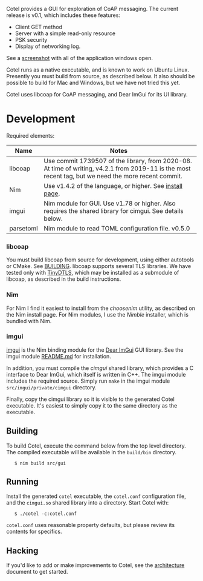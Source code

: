 Cotel provides a GUI for exploration of CoAP messaging. The current release is v0.1, which includes these features:

* Client GET method
* Server with a simple read-only resource
* PSK security
* Display of networking log.

See a [screenshot](./doc/screenshot.png) with all of the application windows open.

Cotel runs as a native executable, and is known to work on Ubuntu Linux. Presently you must build from source, as described below. It also should be possible to build for Mac and Windows, but we have not tried this yet.

Cotel uses libcoap for CoAP messaging, and Dear ImGui for its UI library.

# Development

Required elements:

|Name   |Notes
|-----------|---------|
|libcoap| Use commit 1739507 of the library, from 2020-08. At time of writing, v4.2.1 from 2019-11 is the most recent tag, but we need the more recent commit.|
|Nim    | Use v1.4.2 of the language, or higher. See [install page](https://nim-lang.org/install.html).|
|imgui   | Nim module for GUI. Use v1.78 or higher. Also requires the shared library for cimgui. See details below.|
|parsetoml| Nim module to read TOML configuration file. v0.5.0|

### libcoap
You must build libcoap from source for development, using either autotools or CMake. See [BUILDING](https://github.com/obgm/libcoap/blob/1739507a1eee6f8831ca7221adaa8d5413527b7f/BUILDING). libcoap supports several TLS libraries. We have tested only with [TinyDTLS](https://github.com/eclipse/tinydtls), which may be installed as a submodule of libcoap, as described in the build instructions.

### Nim

For Nim I find it easiest to install from the *choosenim* utility, as described on the Nim install page. For Nim modules, I use the *Nimble* installer, which is bundled with Nim.

### imgui

[imgui](https://github.com/nimgl/imgui) is the Nim binding module for the [Dear ImGui](https://github.com/ocornut/imgui) GUI library. See the imgui module [README.md](https://github.com/nimgl/imgui/blob/master/README.md) for installation.

In addition, you must compile the *cimgui* shared library, which provides a C interface to Dear ImGui, which itself is written in C++. The imgui module includes the required source. Simply run `make` in the imgui module `src/imgui/private/cimgui` directory.

Finally, copy the cimgui library so it is visible to the generated Cotel executable. It's easiest to simply copy it to the same directory as the executable.

## Building
To build Cotel, execute the command below from the top level directory. The compiled executable will be available in the `build/bin` directory.

```
   $ nim build src/gui
```

## Running
Install the generated `cotel` executable, the `cotel.conf` configuration file, and the `cimgui.so` shared library into a directory. Start Cotel with:

```
   $ ./cotel -c:cotel.conf
```

`cotel.conf` uses reasonable property defaults, but please review its contents for specifics.

## Hacking
If you'd like to add or make improvements to Cotel, see the [architecture](./doc/architecture.md) document to get started. 